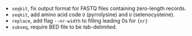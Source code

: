 - `seqkit`, fix output format for FASTQ files containing zero-length records.
- `seqkit`, add amino acid code `O` (pyrrolysine) and `U` (selenocysteine).
- `replace`, add flag `--nr-width` to filling leading 0s for `{nr}`
- `subseq`, require BED file to be tab-delimited.
